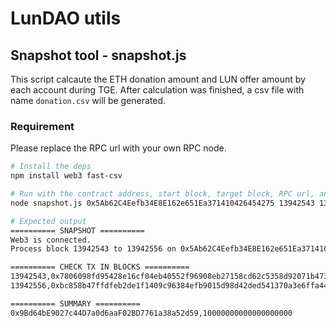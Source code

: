 # LunDAO utils

## Snapshot tool - snapshot.js

This script calcaute the ETH donation amount and LUN offer amount by each account during TGE.
After calculation was finished, a csv file with name `donation.csv` will be generated.

### Requirement

Please replace the RPC url with your own RPC node.

```bash
# Install the deps
npm install web3 fast-csv

# Run with the contract address, start block, target block, RPC url, and initial LUN offer amount.
node snapshot.js 0x5Ab62C4Eefb34E8E162e651Ea371410426454275 13942543 13942556 https://... 10000

# Expected output
========== SNAPSHOT ==========
Web3 is connected.
Process block 13942543 to 13942556 on 0x5Ab62C4Eefb34E8E162e651Ea371410426454275

========== CHECK TX IN BLOCKS ==========
13942543,0x7806098fd95428e16cf04eb40552f96908eb27158cd62c5358d92071b473ac57,0x9Bd64bE9027c44D7a0d6aaF02BD7761a38a52d59,0x5Ab62C4Eefb34E8E162e651Ea371410426454275,1000000000000000000
13942556,0xbc858b47ffdfeb2de1f1409c96384efb9015d98d42ded541370a3e6ffa441fc1,0x9Bd64bE9027c44D7a0d6aaF02BD7761a38a52d59,0x5Ab62C4Eefb34E8E162e651Ea371410426454275,9000000000000000000

========== SUMMARY ==========
0x9Bd64bE9027c44D7a0d6aaF02BD7761a38a52d59,10000000000000000000
```
